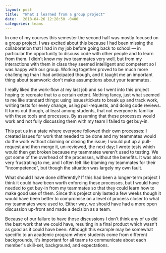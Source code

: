 ```yaml
---
layout: post
title:  "What I learned from a group project"
date:   2018-04-26 12:28:50 -0400
categories: teams
---
```


In one of my courses this semester the second half was mostly focused on a group project. I was excited about this because I had been missing the collaboration that I had in my job before going back to school — in particular the opportunity to discuss code with other people and to learn from them. I didn't know my two teammates very well, but from my interactions with them in class they seemed intelligent and competent so I was happy with our group. Working together proved to be much more challenging than I had anticipated though, and it taught me an important thing about teamwork: don't make assumptions about your teammates.

I really liked the work-flow at my last job and so I went into this project hoping to recreate that to a certain extent. Nothing fancy, just what seemed to me like standard things: using issues/tickets to break up and track work, writing tests for every change, using pull-requests, and doing code reviews. It turns out though, at least among students, that not everyone is familiar with these tools and processes. By assuming that these processes would work and not fully discussing them with my team I failed to get buy-in.

This put us in a state where everyone followed their own processes: I created issues for work that needed to be done and my teammates would do the work without claiming or closing the issue; I would put up a pull-request and then merge it, un-reviewed, the next day; I wrote tests which would then get broken because my teammates weren't used to testing. We got some of the overhead of the processes, without the benefits. It was also very frustrating to me, and I often felt like blaming my teammates for their "incompetence", but though the situation was largely my own fault.

What should I have done differently? If this had been a longer-term project I think it could have been worth enforcing these processes, but I would have needed to get buy-in from my teammates so that they could learn how to make good use of them. Since this project only lasted a few weeks though it would have been better to compromise on a level of process closer to what my teammates were used to. Either way, we should have had a more open discussion up-front and made a decision as a team.

Because of our failure to have those discussions I don't think any of us did the best work that we could have, resulting in a final product which wasn't as good as it could have been. Although this example may be somewhat specific to an academic program where students come from different backgrounds, it's important for all teams to communicate about each member's skill-set, background, and expectations.
